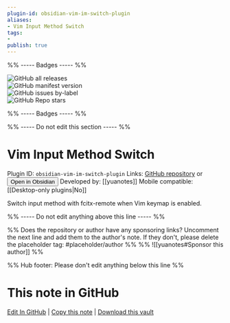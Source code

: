 ```yaml
---
plugin-id: obsidian-vim-im-switch-plugin
aliases:
- Vim Input Method Switch
tags: 
- 
publish: true
---
```


%% ----- Badges ----- %%

![GitHub all releases](https://img.shields.io/github/downloads/yuanotes/obsidian-vim-im-switch-plugin/total?color=573E7A&logo=github&style=for-the-badge)   
![GitHub manifest version](https://img.shields.io/github/manifest-json/v/yuanotes/obsidian-vim-im-switch-plugin?color=573E7A&logo=github&style=for-the-badge)   
![GitHub issues by-label](https://img.shields.io/github/issues/yuanotes/obsidian-vim-im-switch-plugin/help%20wanted?color=573E7A&logo=github&style=for-the-badge)   
![GitHub Repo stars](https://img.shields.io/github/stars/yuanotes/obsidian-vim-im-switch-plugin?color=573E7A&logo=github&style=for-the-badge)

%% ----- Badges ----- %%

%% ----- Do not edit this section ----- %%

# Vim Input Method Switch

Plugin ID: `obsidian-vim-im-switch-plugin`
Links: [GitHub repository](https://github.com/yuanotes/obsidian-vim-im-switch-plugin) or [<button id=HH>Open in Obsidian</button>](obsidian://goto-plugin?id=obsidian-vim-im-switch-plugin)
Developed by: [[yuanotes]]
Mobile compatible: [[Desktop-only plugins|No]]

Switch input method with fcitx-remote when Vim keymap is enabled.

%% ----- Do not edit anything above this line ----- %% 

%% Does the repository or author have any sponsoring links? Uncomment the next line and add them to the author's note. If they don't, please delete the placeholder tag: #placeholder/author %%
%% ![[yuanotes#Sponsor this author]] %%

%% Hub footer: Please don't edit anything below this line %%

# This note in GitHub

<span class="git-footer">[Edit In GitHub](https://github.dev/obsidian-community/obsidian-hub/blob/main/02%20-%20Community%20Expansions/02.05%20All%20Community%20Expansions/Plugins/obsidian-vim-im-switch-plugin.md "git-hub-edit-note") | [Copy this note](https://raw.githubusercontent.com/obsidian-community/obsidian-hub/main/02%20-%20Community%20Expansions/02.05%20All%20Community%20Expansions/Plugins/obsidian-vim-im-switch-plugin.md "git-hub-copy-note") | [Download this vault](https://github.com/obsidian-community/obsidian-hub/archive/refs/heads/main.zip "git-hub-download-vault") </span>